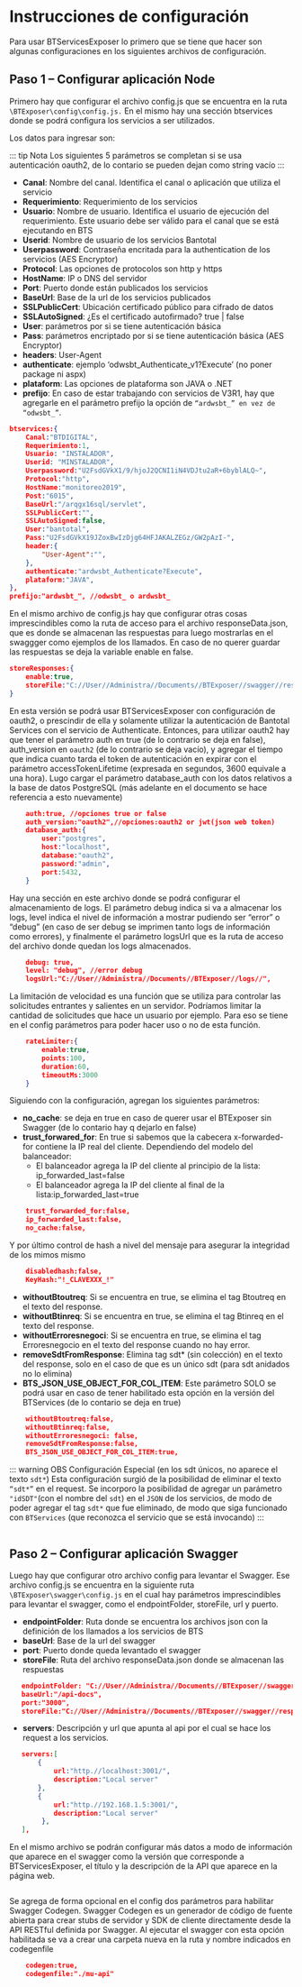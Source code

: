 # Instrucciones de configuración 

Para usar BTServicesExposer lo primero que se tiene que hacer son algunas configuraciones en los 
siguientes archivos de configuración.

## Paso 1 – Configurar aplicación Node

Primero hay que configurar el archivo config.js que se encuentra en la ruta `\BTExposer\config\config.js.` 
En el mismo hay una sección btservices donde se podrá configura los 
servicios a ser utilizados. 

Los datos para ingresar son:

::: tip Nota
Los siguientes 5 parámetros se completan si se usa autenticación oauth2, de lo contario se pueden 
dejan como string vacío
:::

* **Canal**:  Nombre del canal. Identifica el canal o aplicación que utiliza el servicio
* **Requerimiento**: Requerimiento de los servicios
* **Usuario**: Nombre de usuario. Identifica el usuario de ejecución del requerimiento. Este  usuario debe ser válido para el canal que se está ejecutando en BTS
* **Userid**: Nombre de usuario de los servicios Bantotal
* **Userpassword**: Contraseña encritada para la authentication de los servicios (AES Encryptor)
* **Protocol**: Las opciones de protocolos son http y https
* **HostName**: IP o DNS del servidor
* **Port**: Puerto donde están publicados los servicios 
* **BaseUrl**: Base de la url de los servicios publicados
* **SSLPublicCert**: Ubicación certificado público para cifrado de datos
* **SSLAutoSigned**: ¿Es el certificado autofirmado? true | false
* **User**: parámetros por si se tiene autenticación básica
* **Pass**: parámetros encriptado por si se tiene autenticación básica (AES Encryptor)
* **headers**: User-Agent
* **authenticate**: ejemplo ‘odwsbt_Authenticate_v1?Execute’ (no poner package ni aspx)
* **plataform**: Las opciones de plataforma son JAVA o .NET 
* **prefijo**: En caso de estar trabajando con servicios de V3R1, hay que agregarle en el parámetro prefijo la opción de `“ardwsbt_” en vez de “odwsbt_”`. 

``` json
btservices:{
    Canal:"BTDIGITAL",
    Requerimiento:1,
    Usuario: "INSTALADOR",
    Userid: "MINSTALADOR",
    Userpassword:"U2FsdGVkX1/9/hjoJ2QCNI1iN4VDJtu2aR+6byblALQ~",
    Protocol:"http",
    HostName:"monitoreo2019",
    Post:"6015",
    BaseUrl:"/arqgx16sql/servlet",
    SSLPublicCert:"",
    SSLAutoSigned:false,
    User:"bantotal",
    Pass:"U2FsdGVkX19JZoxBwIzDjg64HFJAKALZEGz/GW2pAzI-",
    header:{
        "User-Agent":"",
    },
    authenticate:"ardwsbt_Authenticate?Execute",
    plataform:"JAVA",
},
prefijo:"ardwsbt_", //odwsbt_ o ardwsbt_
```

En el mismo archivo de config.js hay que configurar otras cosas imprescindibles como la ruta de 
acceso para el archivo responseData.json, que es donde se almacenan las respuestas para luego 
mostrarlas en el swaggger como ejemplos de los llamados. En caso de no querer guardar las 
respuestas se deja la variable enable en false.


``` json
storeResponses:{
    enable:true,
    storeFile:"C://User//Administra//Documents//BTExposer//swagger//responseData.json"
}

```

En esta versión se podrá usar BTServicesExposer con configuración de oauth2, o prescindir de ella y 
solamente utilizar la autenticación de Bantotal Services con el servicio de Authenticate. 
Entonces, para utilizar oauth2 hay que tener el parámetro auth en true (de lo contrario se deja en 
false), auth_version en `oauth2` (de lo contrario se deja vacío), y agregar el tiempo que indica 
cuanto tarda el token de autenticación en expirar con el parámetro accessTokenLifetime (expresada 
en segundos, 3600 equivale a una hora). Lugo cargar el parámetro database_auth con los datos 
relativos a la base de datos PostgreSQL (más adelante en el documento se hace referencia a esto
nuevamente)


``` json
    auth:true, //opciones true or false
    auth_version:"oauth2",//opciones:oauth2 or jwt(json web token)
    database_auth:{
        user:"postgres",
        host:"localhost",
        database:"oauth2",
        password:"admin",
        port:5432,
    }
```
Hay una sección en este archivo donde se podrá configurar el almacenamiento de logs. El parámetro 
debug indica si va a almacenar los logs, level indica el nivel de información a mostrar pudiendo ser 
“error” o “debug” (en caso de ser debug se imprimen tanto logs de información como errores), y 
finalmente el parámetro logsUrl que es la ruta de acceso del archivo donde quedan los logs 
almacenados.

``` json
    debug: true,
    level: "debug", //error debug
    logsUrl:"C://User//Administra//Documents//BTExposer//logs//",
```

La limitación de velocidad es una función que se utiliza para controlar las solicitudes entrantes y 
salientes en un servidor. Podríamos limitar la cantidad de solicitudes que hace un usuario por 
ejemplo. Para eso se tiene en el config parámetros para poder hacer uso o no de esta función.

``` json
    rateLimiter:{
        enable:true,
        points:100,
        duration:60,
        timeoutMs:3000    
    }
```
Siguiendo con la configuración, agregan los siguientes parámetros:
* **no_cache**: se deja en true en caso de querer usar el BTExposer sin Swagger (de lo contario hay q dejarlo en false)
* **trust_forwared_for**: En true si sabemos que la cabecera x-forwarded-for contiene la IP real 
del cliente. Dependiendo del modelo del balanceador:
    * El balanceador agrega la IP del cliente al principio de la lista: ip_forwarded_last=false
    * El balanceador agrega la IP del cliente al final de la lista:ip_forwarded_last=true

``` json
    trust_forwarded_for:false,
    ip_forwarded_last:false,
    no_cache:false,
```

Y por último control de hash a nivel del mensaje para asegurar la integridad de los mimos mismo

``` json
    disabledhash:false,
    KeyHash:"!_CLAVEXXX_!"
```


* **withoutBtoutreq**: Si se encuentra en true, se elimina el tag Btoutreq en el texto del response.
* **withoutBtinreq**: Si se encuentra en true, se elimina el tag Btinreq en el texto del response.
* **withoutErroresnegoci**: Si se encuentra en true, se elimina el tag Erroresnegocio en el texto del response cuando no hay error.
* **removeSdtFromResponse**: Elimina tag sdt* (sin colección) en el texto del response, solo en el caso de que es un único sdt (para sdt anidados no lo elimina)
* **BTS_JSON_USE_OBJECT_FOR_COL_ITEM**: Este parámetro SOLO se podrá usar en caso de tener habilitado esta opción en la versión del BTServices (de lo contario se deja en true)

``` json
    withoutBtoutreq:false,
    withoutBtinreq:false,
    withoutErroresnegoci: false,
    removeSdtFromResponse:false,
    BTS_JSON_USE_OBJECT_FOR_COL_ITEM:true,
```

::: warning OBS
Configuración Especial (en los sdt únicos, no aparece el texto `sdt*`)
Esta configuración surgió de la posibilidad de eliminar el texto `“sdt*”` en el request. 
Se incorporo la posibilidad de agregar un parámetro `"idSDT"`(con el nombre del `sdt`) en el `JSON` de los servicios, de modo de poder agregar el tag `sdt*` que fue eliminado, de modo que siga funcionado con `BTServices` (que reconozca el servicio que se está invocando)
:::

<img :src="$withBase('/img/00.png')" class="center">

## Paso 2 – Configurar aplicación Swagger

Luego hay que configurar otro archivo config para levantar el Swagger. Ese archivo config.js se 
encuentra en la siguiente ruta `\BTExposer\swagger\config.js` en el cual hay parámetros 
imprescindibles para levantar el swagger, como el endpointFolder, storeFile, url y puerto.


* **endpointFolder**: Ruta donde se encuentra los archivos json con la definición de los llamados a los servicios de BTS
* **baseUrl**: Base de la url del swagger
* **port**: Puerto donde queda levantado el swagger 
* **storeFile**: Ruta del archivo responseData.json donde se almacenan las respuestas

``` json
   endpointFolder: "C://User//Administra//Documents//BTExposer//swagger_routes",
   baseUrl:"/api-docs",
   port:"3000",
   storeFile:"C://User//Administra//Documents//BTExposer//swagger//responseData.json",
```

* **servers**: Descripción y url que apunta al api por el cual se hace los request a los servicios.

``` json
   servers:[
       {
           url:"http.//localhost:3001/",
           description:"Local server"
       },
       {
           url:"http.//192.168.1.5:3001/",
           description:"Local server"
        },
   ],
```
En el mismo archivo se podrán configurar más datos a modo de información que aparece en el 
swagger como la versión que corresponde a BTServicesExposer, el título y la descripción de la API 
que aparece en la página web.

<img :src="$withBase('/img/01.png')" class="center">

Se agrega de forma opcional en el config dos parámetros para habilitar Swagger Codegen.
Swagger Codegen es un generador de código de fuente abierta para crear stubs de servidor y SDK 
de cliente directamente desde la API RESTful definida por Swagger.
Al ejecutar el swagger con esta opción habilitada se va a crear una carpeta nueva en la ruta y 
nombre indicados en codegenfile

``` json
    codegen:true,
    codegenfile:"./mu-api"
```
